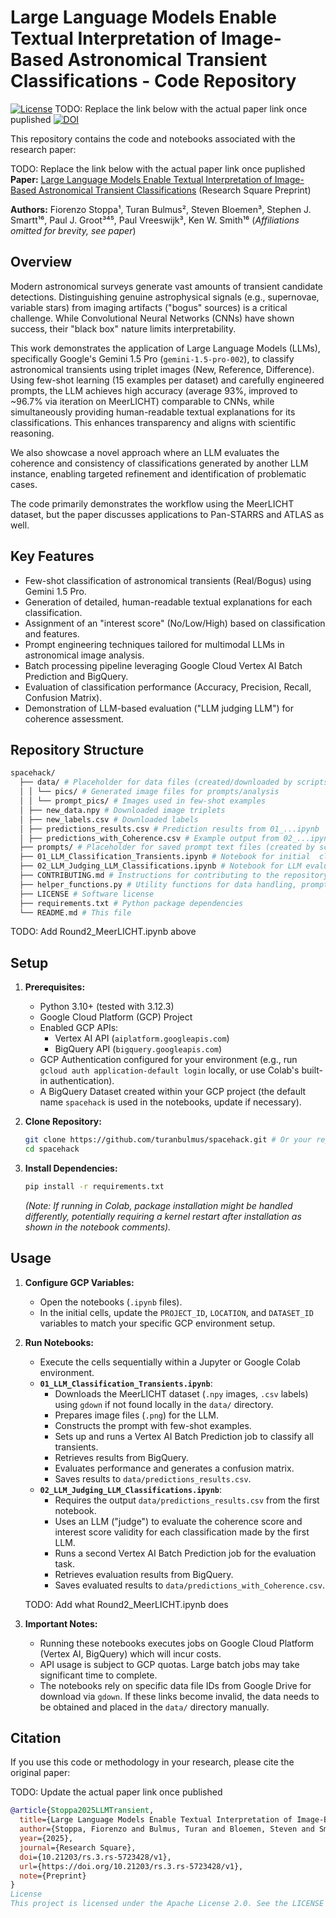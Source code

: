 # Large Language Models Enable Textual Interpretation of Image-Based Astronomical Transient Classifications - Code Repository

[![License](https://img.shields.io/badge/License-Apache_2.0-blue.svg)](https://opensource.org/licenses/Apache-2.0) 
TODO: Replace the link below with the actual paper link once puplished
[![DOI](https://img.shields.io/badge/DOI-10.21203/rs.3.rs--5723428/v1-blue)](https://doi.org/10.21203/rs.3.rs-5723428/v1)

This repository contains the code and notebooks associated with the research paper:

TODO: Replace the link below with the actual paper link once puplished
**Paper:** [Large Language Models Enable Textual Interpretation of Image-Based Astronomical Transient Classifications](https://doi.org/10.21203/rs.3.rs-5723428/v1) (Research Square Preprint)

**Authors:** Fiorenzo Stoppa¹, Turan Bulmus², Steven Bloemen³, Stephen J. Smartt¹⁶, Paul J. Groot³⁴⁵, Paul Vreeswijk³, Ken W. Smith¹⁶
(*Affiliations omitted for brevity, see paper*)

## Overview

Modern astronomical surveys generate vast amounts of transient candidate detections. Distinguishing genuine astrophysical signals (e.g., supernovae, variable stars) from imaging artifacts ("bogus" sources) is a critical challenge. While Convolutional Neural Networks (CNNs) have shown success, their "black box" nature limits interpretability.

This work demonstrates the application of Large Language Models (LLMs), specifically Google's Gemini 1.5 Pro (`gemini-1.5-pro-002`), to classify astronomical transients using triplet images (New, Reference, Difference). Using few-shot learning (15 examples per dataset) and carefully engineered prompts, the LLM achieves high accuracy (average 93%, improved to ~96.7% via iteration on MeerLICHT) comparable to CNNs, while simultaneously providing human-readable textual explanations for its classifications. This enhances transparency and aligns with scientific reasoning.

We also showcase a novel approach where an LLM evaluates the coherence and consistency of classifications generated by another LLM instance, enabling targeted refinement and identification of problematic cases.

The code primarily demonstrates the workflow using the MeerLICHT dataset, but the paper discusses applications to Pan-STARRS and ATLAS as well.

## Key Features

*   Few-shot classification of astronomical transients (Real/Bogus) using Gemini 1.5 Pro.
*   Generation of detailed, human-readable textual explanations for each classification.
*   Assignment of an "interest score" (No/Low/High) based on classification and features.
*   Prompt engineering techniques tailored for multimodal LLMs in astronomical image analysis.
*   Batch processing pipeline leveraging Google Cloud Vertex AI Batch Prediction and BigQuery.
*   Evaluation of classification performance (Accuracy, Precision, Recall, Confusion Matrix).
*   Demonstration of LLM-based evaluation ("LLM judging LLM") for coherence assessment.

## Repository Structure
``` bash
spacehack/ 
  ├── data/ # Placeholder for data files (created/downloaded by scripts) 
  │ │ └── pics/ # Generated image files for prompts/analysis
  │ │ └── prompt_pics/ # Images used in few-shot examples 
  │ ├── new_data.npy # Downloaded image triplets 
  │ ├── new_labels.csv # Downloaded labels 
  │ ├── predictions_results.csv # Prediction results from 01_...ipynb
  │ ├── predictions_with_Coherence.csv # Example output from 02_...ipynb
  ├── prompts/ # Placeholder for saved prompt text files (created by scripts) 
  ├── 01_LLM_Classification_Transients.ipynb # Notebook for initial  classification & explanation generation 
  ├── 02_LLM_Judging_LLM_Classifications.ipynb # Notebook for LLM evaluation of the first notebook's outputs 
  ├── CONTRIBUTING.md # Instructions for contributing to the repository 
  ├── helper_functions.py # Utility functions for data handling, prompts, GCP interaction, etc. 
  ├── LICENSE # Software license 
  ├── requirements.txt # Python package dependencies 
  └── README.md # This file
```
  TODO: Add Round2_MeerLICHT.ipynb above


## Setup

1.  **Prerequisites:**
    *   Python 3.10+ (tested with 3.12.3)
    *   Google Cloud Platform (GCP) Project
    *   Enabled GCP APIs:
        *   Vertex AI API (`aiplatform.googleapis.com`)
        *   BigQuery API (`bigquery.googleapis.com`)
    *   GCP Authentication configured for your environment (e.g., run `gcloud auth application-default login` locally, or use Colab's built-in authentication).
    *   A BigQuery Dataset created within your GCP project (the default name `spacehack` is used in the notebooks, update if necessary).

2.  **Clone Repository:**
    ```bash
    git clone https://github.com/turanbulmus/spacehack.git # Or your repo URL
    cd spacehack
    ```

3.  **Install Dependencies:**
    ```bash
    pip install -r requirements.txt
    ```
    *(Note: If running in Colab, package installation might be handled differently, potentially requiring a kernel restart after installation as shown in the notebook comments).*

## Usage

1.  **Configure GCP Variables:**
    *   Open the notebooks (`.ipynb` files).
    *   In the initial cells, update the `PROJECT_ID`, `LOCATION`, and `DATASET_ID` variables to match your specific GCP environment setup.

2.  **Run Notebooks:**
    *   Execute the cells sequentially within a Jupyter or Google Colab environment.
    *   **`01_LLM_Classification_Transients.ipynb`**:
        *   Downloads the MeerLICHT dataset (`.npy` images, `.csv` labels) using `gdown` if not found locally in the `data/` directory.
        *   Prepares image files (`.png`) for the LLM.
        *   Constructs the prompt with few-shot examples.
        *   Sets up and runs a Vertex AI Batch Prediction job to classify all transients.
        *   Retrieves results from BigQuery.
        *   Evaluates performance and generates a confusion matrix.
        *   Saves results to `data/predictions_results.csv`.
    *   **`02_LLM_Judging_LLM_Classifications.ipynb`**:
        *   Requires the output `data/predictions_results.csv` from the first notebook.
        *   Uses an LLM ("judge") to evaluate the coherence score and interest score validity for each classification made by the first LLM.
        *   Runs a second Vertex AI Batch Prediction job for the evaluation task.
        *   Retrieves evaluation results from BigQuery.
        *   Saves evaluated results to `data/predictions_with_Coherence.csv`.
    
    TODO: Add what Round2_MeerLICHT.ipynb does    

3.  **Important Notes:**
    *   Running these notebooks executes jobs on Google Cloud Platform (Vertex AI, BigQuery) which will incur costs.
    *   API usage is subject to GCP quotas. Large batch jobs may take significant time to complete.
    *   The notebooks rely on specific data file IDs from Google Drive for download via `gdown`. If these links become invalid, the data needs to be obtained and placed in the `data/` directory manually.

## Citation

If you use this code or methodology in your research, please cite the original paper:

TODO: Update the actual paper link once published

```bibtex
@article{Stoppa2025LLMTransient,
  title={Large Language Models Enable Textual Interpretation of Image-Based Astronomical Transient Classifications},
  author={Stoppa, Fiorenzo and Bulmus, Turan and Bloemen, Steven and Smartt, Stephen J. and Groot, Paul J. and Vreeswijk, Paul and Smith, Ken W.},
  year={2025},
  journal={Research Square},
  doi={10.21203/rs.3.rs-5723428/v1},
  url={https://doi.org/10.21203/rs.3.rs-5723428/v1},
  note={Preprint}
}
License
This project is licensed under the Apache License 2.0. See the LICENSE file (or the header in the source files) for details.
